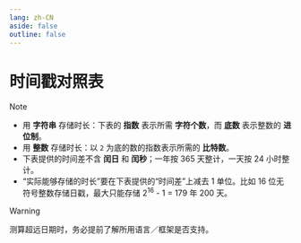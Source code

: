 ```yaml
---
lang: zh-CN
aside: false
outline: false
---
```


<script setup lang="ts">
import RevisionInfo from "@/components/RevisionInfo.vue";
import TimestampTables from "@/cheatsheet/TimestampTables.vue";
</script>

# 时间戳对照表

<RevisionInfo created="2023-12-21 10:02" expired="永远新鲜~" />

> [!NOTE]
> - 用 **字符串** 存储时长：下表的 **指数** 表示所需 **字符个数**，而 **底数** 表示整数的 **进位制**。
> - 用 **整数** 存储时长：以 `2` 为底的数的指数表示所需的 **比特数**。
> - 下表提供的时间差不含 **闰日** 和 **闰秒**；一年按 365 天整计，一天按 24 小时整计。
> - “实际能够存储的时长”要在下表提供的“时间差”上减去 1 单位。比如 16 位无符号整数存储日戳，最大只能存储 2<sup>16</sup> - 1 = 179 年 200 天。

> [!WARNING]
> 测算超远日期时，务必提前了解所用语言／框架是否支持。

<TimestampTables />
